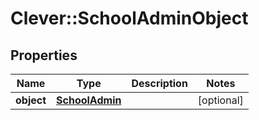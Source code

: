 # Clever::SchoolAdminObject

## Properties
Name | Type | Description | Notes
------------ | ------------- | ------------- | -------------
**object** | [**SchoolAdmin**](SchoolAdmin.md) |  | [optional] 


